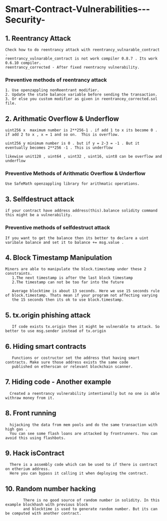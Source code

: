 # Smart-Contract-Vulnerabilities---Security-
## 1. Reentrancy Attack 
    Check how to do reentrancy attack with reentrancy_vulnarable_contract . 
    reentrancy_vulnarable_contract is not work compiler 0.8.7 . Its work 0.6.10 compiler.
    reentrancy_corrected - After fixed reentracny vulnerability. 
    

### Preventive methods of reentrancy attack
    1. Use openzappling nonReentrant modifier.
    2. Update the state balance variable before sending the transaction.
    3. Or else you custom modifier as given in reentrancey_corrected.sol file.
    

## 2. Arithmatic Overflow & Underflow
    uint256 x  maximum number is 2**256-1 . if add 1 to x its become 0 . if add 2 to x , x = 1 and so on.  This is overflow.
    
    uint256 y minimum number is 0 . but if y = 2-3 = -1 . But it eventually becomes 2**256 -1 . This is underflow
    
    likewise unit128 , uint64 , uint32 , uint16, uint8 can be overflow and underflow
 
 ### Preventive Methods of Arithmatic Overflow & Underflow
    Use SafeMath openzappling library for arithmatic operations.
  
 ## 3. Selfdestruct attack

    if your contract have address address(this).balance solidity command this might be a vulnerability.
    
    
 ### Preventive methods of selfdestruct attack
    
    If you want to get the balance then its better to declare a uint varibale balance and set it to balance += msg.value . 
 
 
 ## 4. Block Timestamp Manipulation
 
    Miners are able to manipulate the block.timestamp under these 2 constraints. 
       1.The next timestamp is after the last block timestamp
       2.The timestamp can not be too far into the future
        
       Average blocktime is about 13 seconds. Here we use 15 seconds rule of block.timestamp. Thats mean if your program not affecting varying 
       the 15 seconds then its ok to use block.timestamp.
       
## 5. tx.origin phishing attack
       If code exists tx.origin then it might be vulnerable to attack. So better to use msg.sender instead of tx.origin
    
## 6. Hiding smart contracts
       Functions or costructor set the address that having smart contracts. Make sure those address exists the same code 
       published on etherscan or relevant blockchain scanner.
   
## 7. Hiding code - Another example
      Created a reentrancy vulnerability intentionally but no one is able withraw money from it.
 
## 8. Front running 
      hijacking the data from mem pools and do the same transaction with high gas . 
      You can see some flash loans are attacked by frontrunners. You can avoid this using flashbots.
      
## 9. Hack isContract
      There is a assembly code which can be used to if there is contract on etherium address. 
      Here you can bypass it calling it when deploying the contract. 
      
## 10. Random number hacking 
            There is no good source of random number in solidity. In this example blockhash with previous block 
            and blocktime is used to generate random number. But its can be computed with another contract. 
     
    
    
    
   

